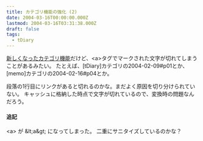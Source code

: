 ```yaml
---
title: カテゴリ機能の強化 (2)
date: 2004-03-16T00:00:00.000Z
lastmod: 2004-03-16T03:31:38.000Z
draft: false
tags:
  - tDiary
---
```


[新しくなったカテゴリ機能](/posts/20040315/p02)だけど、\<a>タグでマークされた文字が切れてしまうことがあるみたい。 たとえば、\[tDiary]カテゴリの2004-02-09#p01とか、\[memo]カテゴリの2004-02-16#p04とか。

段落の1行目にリンクがあると切れるのかな。まだよく原因を切り分けられていない。 キャッシュに格納した時点で文字が切れているので、変換時の問題なんだろう。

#### 追記

\<a> が \&lt;a\&gt; になってしまった。 二重にサニタイズしているのかな？
